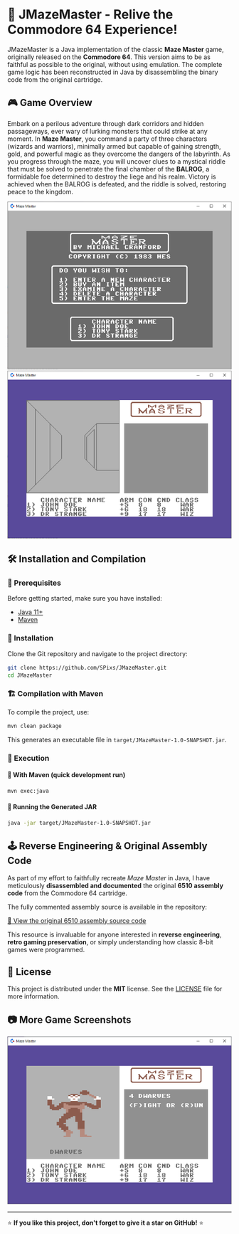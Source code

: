 # 🏰 JMazeMaster - Relive the Commodore 64 Experience!

JMazeMaster is a Java implementation of the classic **Maze Master** game, originally released on the **Commodore 64**. This version aims to be as faithful as possible to the original, without using emulation. The complete game logic has been reconstructed in Java by disassembling the binary code from the original cartridge.

## 🎮 Game Overview

Embark on a perilous adventure through dark corridors and hidden passageways, ever wary of lurking monsters that could strike at any moment. In **Maze Master**, you command a party of three characters (wizards and warriors), minimally armed but capable of gaining strength, gold, and powerful magic as they overcome the dangers of the labyrinth. As you progress through the maze, you will uncover clues to a mystical riddle that must be solved to penetrate the final chamber of the **BALROG**, a formidable foe determined to destroy the liege and his realm. Victory is achieved when the BALROG is defeated, and the riddle is solved, restoring peace to the kingdom.

![Game Screenshot](media/main_menu.png) ![Image](media/enter_maze.png)

## 🛠️ Installation and Compilation

### 📌 Prerequisites
Before getting started, make sure you have installed:
- [Java 11+](https://adoptium.net/)
- [Maven](https://maven.apache.org/)

### 🚀 Installation
Clone the Git repository and navigate to the project directory:
```sh
git clone https://github.com/SPixs/JMazeMaster.git
cd JMazeMaster
```

### 🏗️ Compilation with Maven
To compile the project, use:
```sh
mvn clean package
```
This generates an executable file in `target/JMazeMaster-1.0-SNAPSHOT.jar`.

### 🎲 Execution
#### 🔹 With Maven (quick development run)
```sh
mvn exec:java
```

#### 🔹 Running the Generated JAR
```sh
java -jar target/JMazeMaster-1.0-SNAPSHOT.jar
```

## 🕹️ Reverse Engineering & Original Assembly Code

As part of my effort to faithfully recreate *Maze Master* in Java, I have meticulously **disassembled and documented** the original **6510 assembly code** from the Commodore 64 cartridge.

The fully commented assembly source is available in the repository:

[💾 View the original 6510 assembly source code](https://github.com/SPixs/JMazeMaster/blob/main/c64_resources/source.asm)

This resource is invaluable for anyone interested in **reverse engineering**, **retro gaming preservation**, or simply understanding how classic 8-bit games were programmed.

## 📜 License
This project is distributed under the **MIT** license. See the [LICENSE](LICENSE) file for more information.

## 📷 More Game Screenshots
![Image](media/fight.png)

---
⭐ **If you like this project, don't forget to give it a star on GitHub!** ⭐
